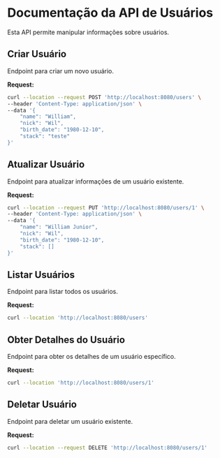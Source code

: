 # Documentação da API de Usuários

Esta API permite manipular informações sobre usuários.

## Criar Usuário

Endpoint para criar um novo usuário.

**Request:**

```bash
curl --location --request POST 'http://localhost:8080/users' \
--header 'Content-Type: application/json' \
--data '{
    "name": "William",
    "nick": "Wil",
    "birth_date": "1980-12-10",
    "stack": "teste"
}'
```
## Atualizar Usuário

Endpoint para atualizar informações de um usuário existente.

**Request:**

```bash
curl --location --request PUT 'http://localhost:8080/users/1' \
--header 'Content-Type: application/json' \
--data '{
    "name": "William Junior",
    "nick": "Wil",
    "birth_date": "1980-12-10",
    "stack": []
}'
```

## Listar Usuários

Endpoint para listar todos os usuários.

**Request:**

```bash
curl --location 'http://localhost:8080/users'
```

## Obter Detalhes do Usuário

Endpoint para obter os detalhes de um usuário específico.

**Request:**

```bash
curl --location 'http://localhost:8080/users/1'
```

## Deletar Usuário

Endpoint para deletar um usuário existente.

**Request:**

```bash
curl --location --request DELETE 'http://localhost:8080/users/1'
```

